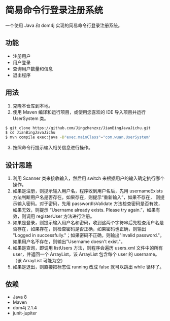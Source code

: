 # 简易命令行登录注册系统

一个使用 Java 和 dom4j 实现的简易命令行登录注册系统。

## 功能

- 注册用户
- 用户登录
- 查询用户数量和信息
- 退出程序

## 用法

1. 克隆本仓库到本地。
2. 使用 Maven 编译和运行项目，或使用您喜欢的 IDE 导入项目并运行 UserSystem 类。

```bash
$ git clone https://github.com/Jingzhenzxz/JianBingJavaJichu.git
$ cd JianBingJavaJichu
$ mvn compile exec:java -D"exec.mainClass"="com.wuan.UserSystem"
```
3. 按照命令行提示输入相关信息进行操作。

## 设计思路

1. 利用 Scanner 类来接收输入，然后用 switch 来根据用户的输入确定执行哪个操作。
2. 如果是注册，则提示输入用户名，程序收到用户名后，先用 usernameExists 方法判断用户名是否存在。如果存在，则提示“重新输入”，如果不存在，
则提示输入密码。对于密码，先用 passwordIsValidate 方法检查密码是否有效，如果无效，则提示
“Username already exists. Please try again.”，如果有效，则调用 registerUser 方法进行注册。
3. 如果是登录，则提示输入用户名和密码，收到这两个字符串后先检查用户名是否存在，如果存在，则检查密码是否正确，如果密码也正确，则输出
"Logged in successfully."；如果密码不正确，则输出"Invalid password."。如果用户名不存在，则输出”Username doesn't exist."。
4. 如果是查询，即调用 listUsers 方法，则程序会遍历 users.xml 文件中的所有 user，并返回一个 ArrayList<String>，该 ArrayList 
包含每个 user 的 username。（该 ArrayList 可能为空）
5. 如果是退出，则直接把标志位 running 改成 false 就可以跳出 while 循环了。

## 依赖

- Java 8
- Maven
- dom4j 2.1.4
- junit-jupiter